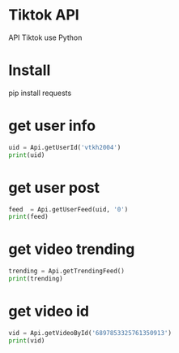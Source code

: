 # Tiktok API 
API Tiktok use Python

# Install
pip install requests

# get user info
```python
uid = Api.getUserId('vtkh2004')
print(uid)
```

# get user post
```python
feed  = Api.getUserFeed(uid, '0')
print(feed)
```

# get video trending
```python
trending = Api.getTrendingFeed()
print(trending)
```

# get video id 
```python
vid = Api.getVideoById('6897853325761350913')
print(vid)
```
